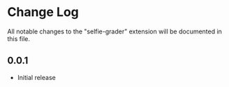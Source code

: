 # Change Log

All notable changes to the "selfie-grader" extension will be documented in this file.


## 0.0.1

- Initial release